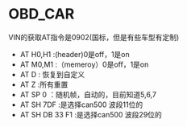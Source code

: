 # OBD_CAR
 VIN的获取AT指令是0902(国标，但是有些车型有定制)
 
 
* AT H0,H1 :(header)0是off，1是on
* AT M0,M1 :（memeroy）0是off，1是on
* AT D : 恢复到自定义
* AT Z  :所有重置
* AT SP 0 ：随机帧，自动的，目前知道5,6,7
* AT SH 7DF  :是选择can500 波段11位的
* AT SH DB 33 F1 :是选择can500 波段29位的
